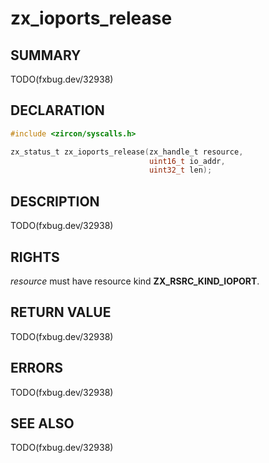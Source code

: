 # zx_ioports_release

## SUMMARY

<!-- Contents of this heading updated by update-docs-from-fidl, do not edit. -->

TODO(fxbug.dev/32938)

## DECLARATION

<!-- Contents of this heading updated by update-docs-from-fidl, do not edit. -->

```c
#include <zircon/syscalls.h>

zx_status_t zx_ioports_release(zx_handle_t resource,
                               uint16_t io_addr,
                               uint32_t len);
```

## DESCRIPTION

TODO(fxbug.dev/32938)

## RIGHTS

<!-- Contents of this heading updated by update-docs-from-fidl, do not edit. -->

*resource* must have resource kind **ZX_RSRC_KIND_IOPORT**.

## RETURN VALUE

TODO(fxbug.dev/32938)

## ERRORS

TODO(fxbug.dev/32938)

## SEE ALSO


TODO(fxbug.dev/32938)
